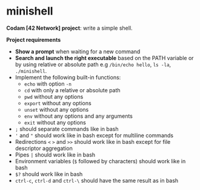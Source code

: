 # minishell
**Codam [42 Network] project**: write a simple shell.

**Project requirements**
- **Show a prompt** when waiting for a new command
- **Search and launch the right executable** based on the PATH variable or by using relative or absolute path e.g `/bin/echo hello`, `ls -la`, `./minishell`.
- Implement the following built-in functions:
  - `echo` with option `-n`
  - `cd` with only a relative or absolute path
  - `pwd` without any options
  - `export` without any options
  - `unset` without any options
  - `env` without any options and any arguments
  - `exit` without any options
 - `;` should separate commands like in bash
 - `'` and `"` should work like in bash except for multiline commands
 - Redirections `<` `>` and `>>` should work like in bash except for file descriptor aggregation
 - Pipes `|` should work like in bash
 - Environment variables (`$` followed by characters) should work like in bash
 - `$?` should work like in bash
 - `ctrl-c`, `ctrl-d` and `ctrl-\` should have the same result as in bash 
